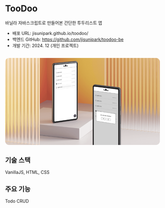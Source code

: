 # TooDoo

바닐라 자바스크립트로 만들어본 간단한 투두리스트 앱

- 배포 URL: jisunipark.github.io/toodoo/
- 백엔드 GitHub: https://github.com/jisunipark/toodoo-be
- 개발 기간: 2024. 12 (개인 프로젝트)
  <br>
  <br>

<p align="center">
 <img src="assets/toodoo-rounded.png">
</p>

## 기술 스택

VanillaJS, HTML, CSS

## 주요 기능

Todo CRUD
